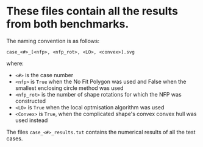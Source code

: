 # These files contain all the results from both benchmarks.

The naming convention is as follows:

```
case_<#>_[<nfp>, <nfp_rot>, <LO>, <convex>].svg
```

where:

* `<#>` is the case number
* `<nfp>` is `True` when the No Fit Polygon was used and False when the smallest enclosing circle method was used
* `<nfp_rot>` is the number of shape rotations for which the NFP was constructed
* `<LO>` is `True` when the local optmisation algorithm was used
* `<Convex>` is `True`, when the complicated shape's convex convex hull was used instead

The files `case_<#>_results.txt` contains the numerical results of all the test cases.